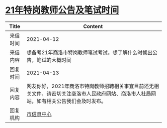 # <a href="http://www.shangluo.gov.cn/zmhd/ldxxxx.jsp?urltype=leadermail.LeaderMailContentUrl&wbtreeid=1112&leadermailid=7148">21年特岗教师公告及笔试时间</a>
| Title |                                Content                                 |
|:-----:|------------------------------------------------------------------------|
| 来信时间  | 2021-04-12                                                             |
| 来信内容  | 想备考21年商洛市特岗教师笔试考试，想了解什么时候出公告，笔试的大概时间                                   |
| 回复时间  | 2021-04-13                                                             |
| 回复内容  | 网友你好，2021年商洛市特岗教师招聘相关事宜目前还无相关文件，请密切关注商洛市人民政府网站、商洛市人社局网站，如有相关公告我们会及时发布。 |
| 回复机构  | <a href="../../categories/agencies/市信息中心.md">市信息中心</a>                   |
